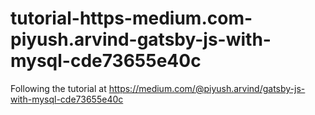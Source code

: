 # tutorial-https-medium.com-piyush.arvind-gatsby-js-with-mysql-cde73655e40c
Following the tutorial at https://medium.com/@piyush.arvind/gatsby-js-with-mysql-cde73655e40c
